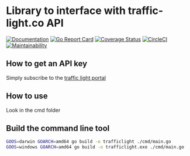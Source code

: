 # Library to interface with traffic-light.co API

[![Documentation](https://godoc.org/github.com/aquiferinstitute/trafficlightco?status.svg)](http://godoc.org/github.com/aquiferinstitute/trafficlightco) [![Go Report Card](https://goreportcard.com/badge/github.com/aquiferinstitute/trafficlightco)](https://goreportcard.com/report/github.com/aquiferinstitute/trafficlightco) [![Coverage Status](https://coveralls.io/repos/github/aquiferinstitute/trafficlightco/badge.svg?branch=master)](https://coveralls.io/github/aquiferinstitute/trafficlightco?branch=master) [![CircleCI](https://circleci.com/gh/aquiferinstitute/trafficlightco.svg?style=svg)](https://circleci.com/gh/aquiferinstitute/trafficlightco) [![Maintainability](https://api.codeclimate.com/v1/badges/8bc5fe508b7d3891f813/maintainability)](https://codeclimate.com/github/aquiferinstitute/trafficlightco/maintainability)

## How to get an API key

Simply subscribe to the [traffic light portal](https://traffic-light.co)

## How to use

Look in the cmd folder

## Build the command line tool

```bash
GOOS=darwin GOARCH=amd64 go build -o trafficlight ./cmd/main.go
GOOS=windows GOARCH=amd64 go build -o trafficlight.exe ./cmd/main.go
```

